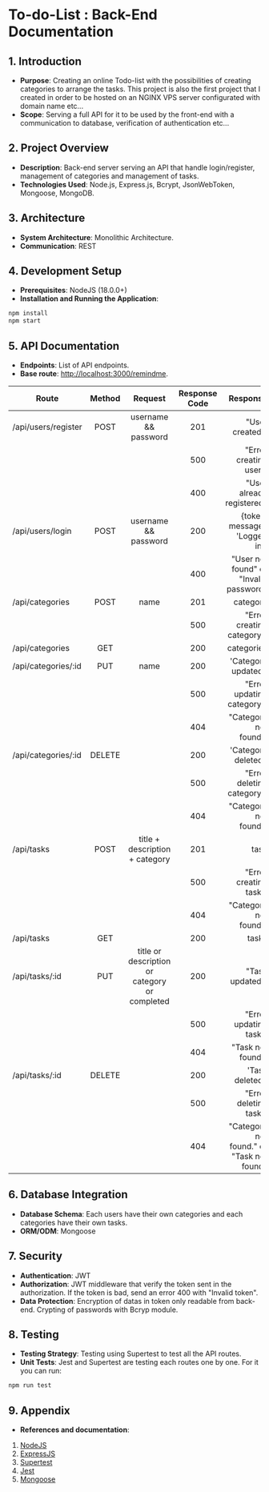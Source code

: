 # To-do-List : Back-End Documentation

## 1. Introduction

- **Purpose**: Creating an online Todo-list with the possibilities of creating categories to arrange the tasks. This project is also the first project that I created in order to be hosted on an NGINX VPS server configurated with domain name etc...
- **Scope**: Serving a full API for it to be used by the front-end with a communication to database, verification of authentication etc...

## 2. Project Overview

- **Description**: Back-end server serving an API that handle login/register, management of categories and management of tasks.
- **Technologies Used**: Node.js, Express.js, Bcrypt, JsonWebToken, Mongoose, MongoDB.

## 3. Architecture

- **System Architecture**: Monolithic Architecture.
- **Communication**: REST

## 4. Development Setup

- **Prerequisites**: NodeJS (18.0.0+)
- **Installation and Running the Application**:

```js
npm install
npm start
```

## 5. API Documentation

- **Endpoints**: List of API endpoints.
- **Base route**: <http://localhost:3000/remindme>.

| Route     | Method           | Request  | Response Code | Response |
| ------------- |:-------------:|:-------------:|:-------------:|-------------:|
| /api/users/register      | POST | username && password | 201 | "User created." |
|      |  |  | 500 | "Error creating user." |
|      |  |  | 400 | "User already registered" |
| /api/users/login      | POST | username && password | 200 | {token, message : 'Logged in'} |
|      |  |  | 400 | "User not found" or "Invalid password" |
| /api/categories     | POST | name  | 201 | category |
|      |  |  | 500 | "Error creating category." |
| /api/categories     | GET |  | 200 | categories |
| /api/categories/:id     | PUT | name | 200 | 'Category updated.' |
|      |  |  | 500 | "Error updating category." |
|      |  |  | 404 | "Category not found." |
| /api/categories/:id     | DELETE |  | 200 | 'Category deleted.' |
|      |  |  | 500 | "Error deleting category." |
|      |  |  | 404 | "Category not found." |
| /api/tasks     | POST | title + description + category  | 201 | task |
|      |  |  | 500 | "Error creating task." |
|      |  |  | 404 | "Category not found." |
| /api/tasks    | GET |  | 200 | tasks |
| /api/tasks/:id     | PUT | title or description or category or completed  | 200 | "Task updated." |
|      |  |  | 500 | "Error updating task." |
|      |  |  | 404 | "Task not found." |
| /api/tasks/:id     | DELETE |  | 200 | 'Task deleted.' |
|      |  |  | 500 | "Error deleting task." |
|      |  |  | 404 | "Category not found." or "Task not found" |

## 6. Database Integration

- **Database Schema**: Each users have their own categories and each categories have their own tasks.
- **ORM/ODM**: Mongoose

## 7. Security

- **Authentication**: JWT
- **Authorization**: JWT middleware that verify the token sent in the authorization. If the token is bad, send an error 400 with "Invalid token".
- **Data Protection**: Encryption of datas in token only readable from back-end. Crypting of passwords with Bcryp module.

## 8. Testing

- **Testing Strategy**: Testing using Supertest to test all the API routes.
- **Unit Tests**: Jest and Supertest are testing each routes one by one. For it you can run:

```js
npm run test
```

## 9. Appendix

- **References and documentation**:

1. [NodeJS](https://nodejs.org/docs/latest/api/)
2. [ExpressJS](https://expressjs.com)
3. [Supertest](https://github.com/ladjs/supertest#readme)
4. [Jest](https://jestjs.io)
5. [Mongoose](https://mongoosejs.com)
